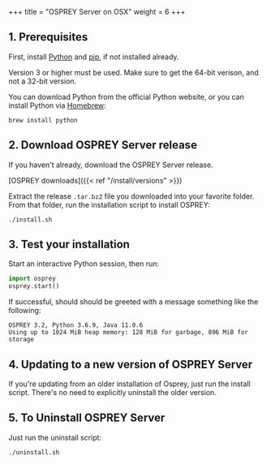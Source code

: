 +++
title = "OSPREY Server on OSX"
weight = 6
+++

## 1. Prerequisites

First, install [Python][python] and [pip][python-pip], if not installed already.

[python]: https://www.python.org/
[python-pip]: https://pip.pypa.io/en/stable/

Version 3 or higher must be used. Make sure to get the 64-bit verison,
and not a 32-bit version.

You can download Python from the official Python website, or you can
install Python via [Homebrew][homebrew]:
```shell
brew install python
```

[homebrew]: https://brew.sh/


## 2. Download OSPREY Server release

If you haven't already, download the OSPREY Server release.

[OSPREY downloads]({{< ref "/install/versions" >}})

Extract the release `.tar.bz2` file you downloaded into your favorite folder.
From that folder, run the installation script to install OSPREY:
```shell
./install.sh
```


## 3. Test your installation

Start an interactive Python session, then run:
```python
import osprey
osprey.start()
```

If successful, should should be greeted with a message something like the following:
```
OSPREY 3.2, Python 3.6.9, Java 11.0.6
Using up to 1024 MiB heap memory: 128 MiB for garbage, 896 MiB for storage
```


## 4. Updating to a new version of OSPREY Server

If you're updating from an older installation of Osprey,
just run the install script. There's no need
to explicitly uninstall the older version.


## 5. To Uninstall OSPREY Server

Just run the uninstall script:
```shell
./uninstall.sh
```
